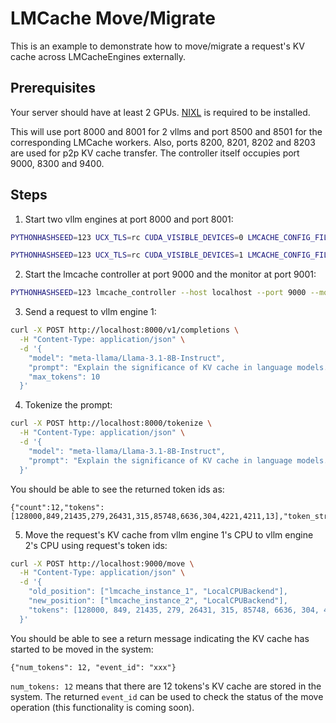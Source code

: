 # LMCache Move/Migrate
This is an example to demonstrate how to move/migrate a request's KV cache across LMCacheEngines externally.

## Prerequisites
Your server should have at least 2 GPUs. [NIXL](https://github.com/ai-dynamo/nixl) is required to be installed.

This will use port 8000 and 8001 for 2 vllms and port 8500 and 8501 for the corresponding LMCache workers. Also, ports 8200, 8201, 8202 and 8203 are used for p2p KV cache transfer. The controller itself occupies port 9000, 8300 and 9400.

## Steps
1. Start two vllm engines at port 8000 and port 8001:

```bash
PYTHONHASHSEED=123 UCX_TLS=rc CUDA_VISIBLE_DEVICES=0 LMCACHE_CONFIG_FILE=instance1.yaml vllm serve meta-llama/Llama-3.1-8B-Instruct --gpu-memory-utilization 0.8 --port 8000 --kv-transfer-config '{"kv_connector":"LMCacheConnectorV1", "kv_role":"kv_both"}'
```

```bash
PYTHONHASHSEED=123 UCX_TLS=rc CUDA_VISIBLE_DEVICES=1 LMCACHE_CONFIG_FILE=instance2.yaml vllm serve meta-llama/Llama-3.1-8B-Instruct --gpu-memory-utilization 0.8 --port 8001 --kv-transfer-config '{"kv_connector":"LMCacheConnectorV1", "kv_role":"kv_both"}'
```

2. Start the lmcache controller at port 9000 and the monitor at port 9001:

```bash
PYTHONHASHSEED=123 lmcache_controller --host localhost --port 9000 --monitor-ports '{"pull": 8300, "reply": 8400}'
```

3. Send a request to vllm engine 1:  
```bash
curl -X POST http://localhost:8000/v1/completions \
  -H "Content-Type: application/json" \
  -d '{
    "model": "meta-llama/Llama-3.1-8B-Instruct",
    "prompt": "Explain the significance of KV cache in language models.",
    "max_tokens": 10
  }'
```

4. Tokenize the prompt:  
```bash
curl -X POST http://localhost:8000/tokenize \
  -H "Content-Type: application/json" \
  -d '{
    "model": "meta-llama/Llama-3.1-8B-Instruct",
    "prompt": "Explain the significance of KV cache in language models."
  }'
```

You should be able to see the returned token ids as:
```plaintext
{"count":12,"tokens":[128000,849,21435,279,26431,315,85748,6636,304,4221,4211,13],"token_strs":null}
```

5. Move the request's KV cache from vllm engine 1's CPU to vllm engine 2's CPU using request's token ids:
```bash
curl -X POST http://localhost:9000/move \
  -H "Content-Type: application/json" \
  -d '{
    "old_position": ["lmcache_instance_1", "LocalCPUBackend"],
    "new_position": ["lmcache_instance_2", "LocalCPUBackend"],
    "tokens": [128000, 849, 21435, 279, 26431, 315, 85748, 6636, 304, 4221, 4211, 13]
  }'
```
You should be able to see a return message indicating the KV cache has started to be moved in the system:

```plaintext
{"num_tokens": 12, "event_id": "xxx"}
```

`num_tokens: 12` means that there are 12 tokens's KV cache are stored in the system. The returned `event_id` can be used to check the status of the move operation (this functionality is coming soon).
